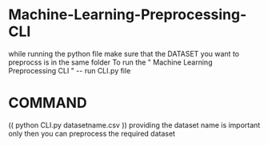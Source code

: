 # Machine-Learning-Preprocessing-CLI

while running the python file make sure that the DATASET you want to preprocss is in the same folder 
To run the " Machine Learning Preprocessing CLI "
-- run CLI.py file 

# COMMAND # 
(( python CLI.py datasetname.csv ))
providing the dataset name is important only then you can preprocess the required dataset
